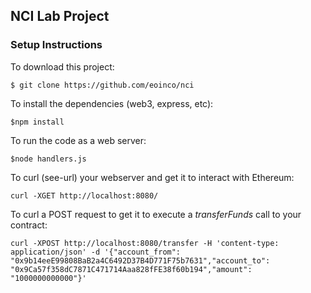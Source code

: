 ## NCI Lab Project

### Setup Instructions

To download this project:

```$ git clone https://github.com/eoinco/nci```

To install the dependencies (web3, express, etc):

```$npm install```

To run the code as a web server:

```$node handlers.js```

To curl (see-url) your webserver and get it to interact with Ethereum:

```curl -XGET http://localhost:8080/```

To curl a POST request to get it to execute a *transferFunds* call to your contract:

```curl -XPOST http://localhost:8080/transfer -H 'content-type: application/json' -d '{"account_from": "0x9b14eeE99808BaB2a4C6492D37B4D771F75b7631","account_to": "0x9Ca57f358dC7871C471714Aaa828fFE38f60b194","amount": "1000000000000"}'```




